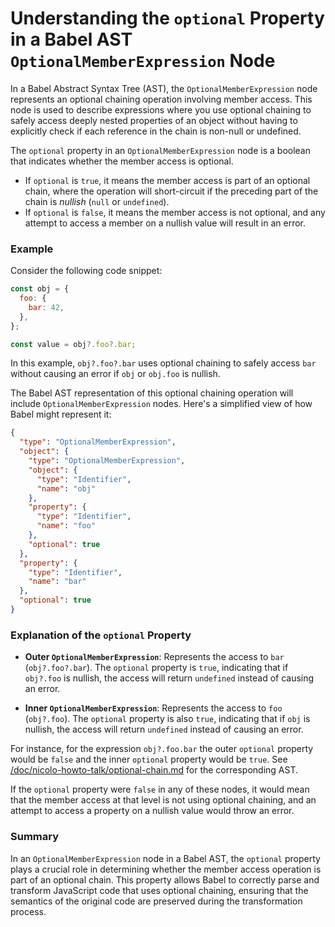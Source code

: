 # Understanding the `optional` Property in a Babel AST `OptionalMemberExpression` Node

In a Babel Abstract Syntax Tree (AST), the `OptionalMemberExpression` node represents an optional chaining operation involving member access. This node is used to describe expressions where you use optional chaining to safely access deeply nested properties of an object without having to explicitly check if each reference in the chain is non-null or undefined.

The `optional` property in an `OptionalMemberExpression` node is a boolean that indicates whether the member access is optional. 
- If `optional` is `true`, it means the member access is part of an optional chain, where the operation will short-circuit if the preceding part of the chain is *nullish* (`null` or `undefined`). 
- If `optional` is `false`, it means the member access is not optional, and any attempt to access a member on a nullish value will result in an error.

### Example

Consider the following code snippet:

```javascript
const obj = {
  foo: {
    bar: 42,
  },
};

const value = obj?.foo?.bar;
```

In this example, `obj?.foo?.bar` uses optional chaining to safely access `bar` without causing an error if `obj` or `obj.foo` is nullish.

The Babel AST representation of this optional chaining operation will include `OptionalMemberExpression` nodes. Here's a simplified view of how Babel might represent it:

```json
{
  "type": "OptionalMemberExpression",
  "object": {
    "type": "OptionalMemberExpression",
    "object": {
      "type": "Identifier",
      "name": "obj"
    },
    "property": {
      "type": "Identifier",
      "name": "foo"
    },
    "optional": true
  },
  "property": {
    "type": "Identifier",
    "name": "bar"
  },
  "optional": true
}
```

### Explanation of the `optional` Property

- **Outer `OptionalMemberExpression`**: Represents the access to `bar` (`obj?.foo?.bar`). The `optional` property is `true`, indicating that if `obj?.foo` is nullish, the access will return `undefined` instead of causing an error.
  
- **Inner `OptionalMemberExpression`**: Represents the access to `foo` (`obj?.foo`). The `optional` property is also `true`, indicating that if `obj` is nullish, the access will return `undefined` instead of causing an error.

For instance, for the expression `obj?.foo.bar` the outer `optional` property would be `false` and the inner `optional` property would be `true`. See [/doc/nicolo-howto-talk/optional-chain.md](/doc/nicolo-howto-talk/optional-chain.md) for the corresponding AST.


If the `optional` property were `false` in any of these nodes, it would mean that the member access at that level is not using optional chaining, and an attempt to access a property on a nullish value would throw an error.

### Summary

In an `OptionalMemberExpression` node in a Babel AST, the `optional` property plays a crucial role in determining whether the member access operation is part of an optional chain. This property allows Babel to correctly parse and transform JavaScript code that uses optional chaining, ensuring that the semantics of the original code are preserved during the transformation process.